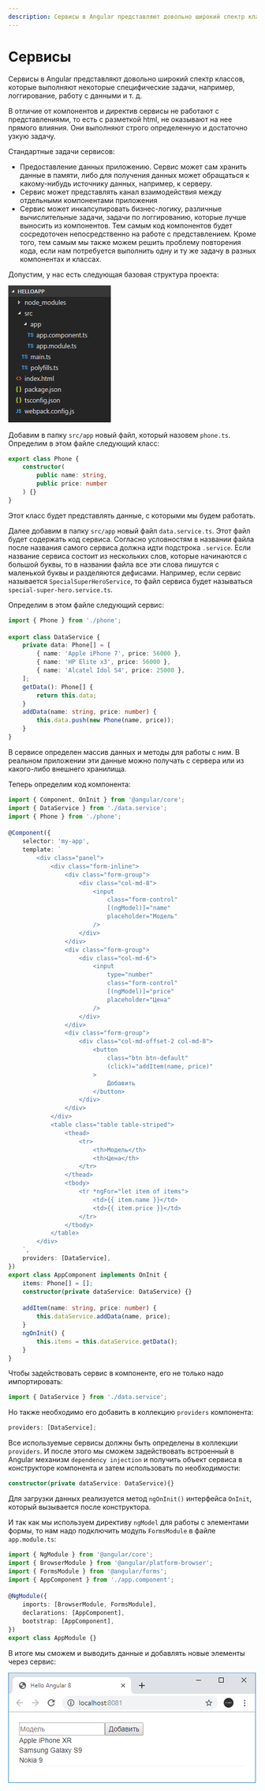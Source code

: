 ```yaml
---
description: Сервисы в Angular представляют довольно широкий спектр классов, которые выполняют некоторые специфические задачи
---
```


# Сервисы

Сервисы в Angular представляют довольно широкий спектр классов, которые выполняют некоторые специфические задачи, например, логгирование, работу с данными и т. д.

В отличие от компонентов и директив сервисы не работают с представлениями, то есть с разметкой html, не оказывают на нее прямого влияния. Они выполняют строго определенную и достаточно узкую задачу.

Стандартные задачи сервисов:

-   Предоставление данных приложению. Сервис может сам хранить данные в памяти, либо для получения данных может обращаться к какому-нибудь источнику данных, например, к серверу.
-   Сервис может представлять канал взаимодействия между отдельными компонентами приложения
-   Сервис может инкапсулировать бизнес-логику, различные вычислительные задачи, задачи по логгированию, которые лучше выносить из компонентов. Тем самым код компонентов будет сосредоточен непосредственно на работе с представлением. Кроме того, тем самым мы также можем решить проблему повторения кода, если нам потребуется выполнить одну и ту же задачу в разных компонентах и классах.

Допустим, у нас есть следующая базовая структура проекта:

![Структура проекта](services-1.png)

Добавим в папку `src/app` новый файл, который назовем `phone.ts`. Определим в этом файле следующий класс:

```typescript
export class Phone {
    constructor(
        public name: string,
        public price: number
    ) {}
}
```

Этот класс будет представлять данные, с которыми мы будем работать.

Далее добавим в папку `src/app` новый файл `data.service.ts`. Этот файл будет содержать код сервиса. Согласно условностям в названии файла после названия самого сервиса должна идти подстрока `.service`. Если название сервиса состоит из нескольких слов, которые начинаются с большой буквы, то в названии файла все эти слова пишутся с маленькой буквы и разделяются дефисами. Например, если сервис называется `SpecialSuperHeroService`, то файл сервиса будет называться `special-super-hero.service.ts`.

Определим в этом файле следующий сервис:

```typescript
import { Phone } from './phone';

export class DataService {
    private data: Phone[] = [
        { name: 'Apple iPhone 7', price: 56000 },
        { name: 'HP Elite x3', price: 56000 },
        { name: 'Alcatel Idol S4', price: 25000 },
    ];
    getData(): Phone[] {
        return this.data;
    }
    addData(name: string, price: number) {
        this.data.push(new Phone(name, price));
    }
}
```

В сервисе определен массив данных и методы для работы с ним. В реальном приложении эти данные можно получать с сервера или из какого-либо внешнего хранилища.

Теперь определим код компонента:

```typescript
import { Component, OnInit } from '@angular/core';
import { DataService } from './data.service';
import { Phone } from './phone';

@Component({
    selector: 'my-app',
    template: `
        <div class="panel">
            <div class="form-inline">
                <div class="form-group">
                    <div class="col-md-8">
                        <input
                            class="form-control"
                            [(ngModel)]="name"
                            placeholder="Модель"
                        />
                    </div>
                </div>
                <div class="form-group">
                    <div class="col-md-6">
                        <input
                            type="number"
                            class="form-control"
                            [(ngModel)]="price"
                            placeholder="Цена"
                        />
                    </div>
                </div>
                <div class="form-group">
                    <div class="col-md-offset-2 col-md-8">
                        <button
                            class="btn btn-default"
                            (click)="addItem(name, price)"
                        >
                            Добавить
                        </button>
                    </div>
                </div>
            </div>
            <table class="table table-striped">
                <thead>
                    <tr>
                        <th>Модель</th>
                        <th>Цена</th>
                    </tr>
                </thead>
                <tbody>
                    <tr *ngFor="let item of items">
                        <td>{{ item.name }}</td>
                        <td>{{ item.price }}</td>
                    </tr>
                </tbody>
            </table>
        </div>
    `,
    providers: [DataService],
})
export class AppComponent implements OnInit {
    items: Phone[] = [];
    constructor(private dataService: DataService) {}

    addItem(name: string, price: number) {
        this.dataService.addData(name, price);
    }
    ngOnInit() {
        this.items = this.dataService.getData();
    }
}
```

Чтобы задействовать сервис в компоненте, его не только надо импортировать:

```typescript
import { DataService } from './data.service';
```

Но также необходимо его добавить в коллекцию `providers` компонента:

```typescript
providers: [DataService];
```

Все используемые сервисы должны быть определены в коллекции `providers`. И после этого мы сможем задействовать встроенный в Angular механизм `dependency injection` и получить объект сервиса в конструкторе компонента и затем использовать по необходимости:

```typescript
constructor(private dataService: DataService){}
```

Для загрузки данных реализуется метод `ngOnInit()` интерфейса `OnInit`, который вызывается после конструктора.

И так как мы используем директиву `ngModel` для работы с элементами формы, то нам надо подключить модуль `FormsModule` в файле `app.module.ts`:

```typescript
import { NgModule } from '@angular/core';
import { BrowserModule } from '@angular/platform-browser';
import { FormsModule } from '@angular/forms';
import { AppComponent } from './app.component';

@NgModule({
    imports: [BrowserModule, FormsModule],
    declarations: [AppComponent],
    bootstrap: [AppComponent],
})
export class AppModule {}
```

В итоге мы сможем и выводить данные и добавлять новые элементы через сервис:

![Скриншот приложения](services-2.png)
